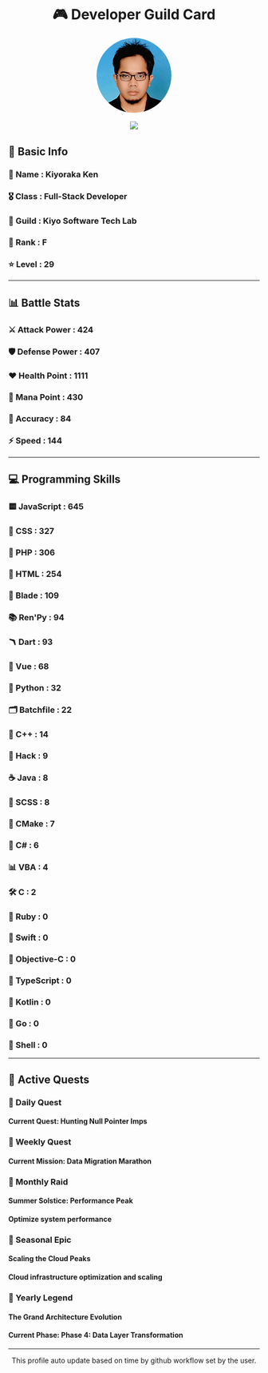 <div align="center">

# 🎮 Developer Guild Card

<!-- Replace with your profile image -->
<img src="./assets/profile.png" width="150" height="150" style="border-radius: 50%"/>

![](https://komarev.com/ghpvc/?username=Kiyoraka&style=flat)
</div>

##  📌 Basic Info
### 👤 Name : Kiyoraka Ken
### 🎖️ Class : Full-Stack Developer
### 🎪 Guild : Kiyo Software Tech Lab 
### 🔰 Rank : F 
### ⭐ Level : 29

---
## 📊 Battle Stats

### ⚔️ Attack Power  : 424 
### 🛡️ Defense Power : 407 
### ❤️ Health Point  : 1111 
### 🔮 Mana Point    : 430 
### 🎯 Accuracy      : 84 
### ⚡ Speed         : 144

---
## 💻 Programming Skills

### 🟨 JavaScript : 645
### 💅 CSS : 327
### 🐘 PHP : 306
### 📄 HTML : 254
### 🧷 Blade : 109
### 📚 Ren'Py : 94
### 🪃 Dart : 93
### 📝 Vue : 68
### 🐍 Python : 32
### 🗂️ Batchfile : 22
### 🧠 C++ : 14
### 🧬 Hack : 9
### ☕ Java : 8
### 👗 SCSS : 8
### 🧱 CMake : 7
### 🎻 C# : 6
### 📊 VBA : 4
### 🛠️ C : 2
### 🔻 Ruby : 0
### 🦅 Swift : 0
### 🍎 Objective-C : 0
### 📝 TypeScript : 0
### 🎯 Kotlin : 0
### 📝 Go : 0
### 📝 Shell : 0

---
## 📜 Active Quests

### 🌅 Daily Quest

#### Current Quest: Hunting Null Pointer Imps

### 📅 Weekly Quest
#### Current Mission: Data Migration Marathon

### 🌙 Monthly Raid
#### Summer Solstice: Performance Peak
#### Optimize system performance

### 🌠 Seasonal Epic
#### Scaling the Cloud Peaks
#### Cloud infrastructure optimization and scaling

### 👑 Yearly Legend
#### The Grand Architecture Evolution
#### Current Phase: Phase 4: Data Layer Transformation

---
<div align="center">
  This profile auto update based on time by github workflow set by the user.
</div>